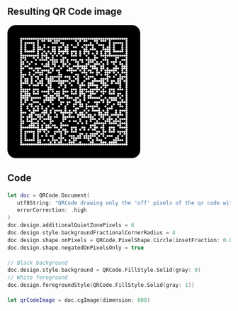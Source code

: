 ## Resulting QR Code image

<a href="design-negated-quiet-space.png">
   <img src="design-negated-quiet-space.png" width="300" />
</a>

## Code

```swift
let doc = QRCode.Document(
   utf8String: "QRCode drawing only the 'off' pixels of the qr code with quiet space", 
   errorCorrection: .high
)
doc.design.additionalQuietZonePixels = 6
doc.design.style.backgroundFractionalCornerRadius = 4
doc.design.shape.onPixels = QRCode.PixelShape.Circle(insetFraction: 0.05)
doc.design.shape.negatedOnPixelsOnly = true

// Black background
doc.design.style.background = QRCode.FillStyle.Solid(gray: 0)
// White foreground
doc.design.foregroundStyle(QRCode.FillStyle.Solid(gray: 1))

let qrCodeImage = doc.cgImage(dimension: 600)
```

